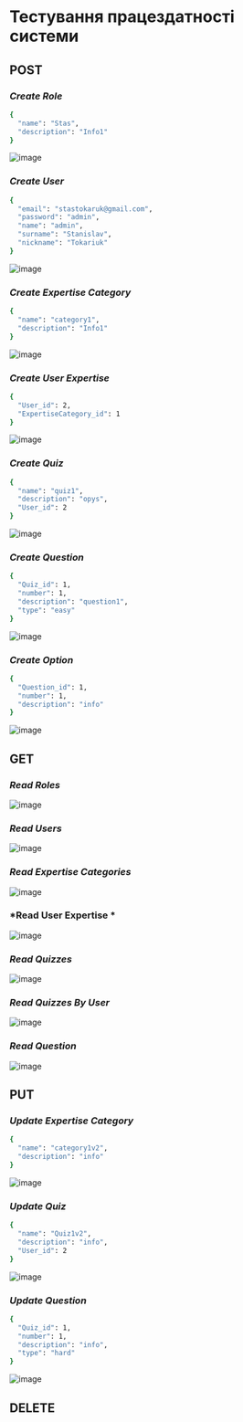 # Тестування працездатності системи

## POST
### *Create Role*
```bash
{
  "name": "Stas",
  "description": "Info1"
}
```
![image](https://github.com/user-attachments/assets/96a0499a-b76c-482c-873c-7b6050e61771)
### *Create User*
```bash
{
  "email": "stastokaruk@gmail.com",
  "password": "admin",
  "name": "admin",
  "surname": "Stanislav",
  "nickname": "Tokariuk"
}
```
![image](https://github.com/user-attachments/assets/a3ac4746-5b1e-4731-b5ec-c1e6a6f7a629)
### *Create Expertise Category*
```bash
{
  "name": "category1",
  "description": "Info1"
}
```
![image](https://github.com/user-attachments/assets/9bdb6f28-00b5-4b5f-8d80-211a5581ca57)

### *Create User Expertise*
```bash
{
  "User_id": 2,
  "ExpertiseCategory_id": 1
}
```
![image](https://github.com/user-attachments/assets/3e868a13-7fff-4c3f-bef2-9775426050b5)

### *Create Quiz*
```bash
{
  "name": "quiz1",
  "description": "opys",
  "User_id": 2
}
```
![image](https://github.com/user-attachments/assets/1cfd42c8-0018-4119-9a9a-0fbdb78598eb)

### *Create Question*
```bash
{
  "Quiz_id": 1,
  "number": 1,
  "description": "question1",
  "type": "easy"
}
```
![image](https://github.com/user-attachments/assets/96a0499a-b76c-482c-873c-7b6050e61771)
### *Create Option*
```bash
{
  "Question_id": 1,
  "number": 1,
  "description": "info"
}
```
![image](https://github.com/user-attachments/assets/a067a046-d057-43c6-80ee-98a45c6a5793)


## GET
### *Read Roles*
![image](https://github.com/user-attachments/assets/3b3325a0-184d-4426-b225-257741df8d90)

### *Read Users*
![image](https://github.com/user-attachments/assets/e10dc90f-4f64-4f73-9d56-5f6af812b052)

### *Read Expertise Categories*
![image](https://github.com/user-attachments/assets/748c34fa-a352-4b7d-9b1d-0486838f479c)

### *Read User Expertise *
![image](https://github.com/user-attachments/assets/133bea42-7571-4a8b-b9cc-cab0c8c21ad8)

### *Read Quizzes*
![image](https://github.com/user-attachments/assets/76cfc368-2882-446f-81c4-298addbc23b7)

### *Read Quizzes By User*
![image](https://github.com/user-attachments/assets/6b258f34-17ee-4801-9999-6279620cbdfb)

### *Read Question*
![image](https://github.com/user-attachments/assets/6b2f182a-ecae-4514-95bb-ea2fa42fef8a)

## PUT
### *Update Expertise Category*
```bash
{
  "name": "category1v2",
  "description": "info"
}
```
![image](https://github.com/user-attachments/assets/b8ea8c4f-a5ca-40d6-ba5f-7ec6b18cf61d)

### *Update Quiz*
```bash
{
  "name": "Quiz1v2",
  "description": "info",
  "User_id": 2
}
```
![image](https://github.com/user-attachments/assets/0148799f-266b-471a-ab08-d5f50a4ada5d)

### *Update Question*
```bash
{
  "Quiz_id": 1,
  "number": 1,
  "description": "info",
  "type": "hard"
}
```
![image](https://github.com/user-attachments/assets/0f9e174a-a4b7-4553-8f7f-e986c34c96a5)

## DELETE
